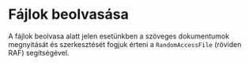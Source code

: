 # Fájlok beolvasása

A fájlok beolvasa alatt jelen esetünkben a szöveges dokumentumok megnyitását és szerkesztését fogjuk érteni a `RandomAccessFile` (röviden RAF) segítségével.
